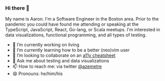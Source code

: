 ### Hi there 👋

My name is Aaron. I'm a Software Engineer in the Boston area. Prior to the pandemic you could have found me attending or speaking at the TypeScript, JavaScript, React, Go-lang, or Scala meetups. I'm interested in data visualizations, functional programming, and all types of testing.

- 🔭 I’m currently working on living
- 🌱 I’m currently learning how to be a better (neo)vim user
- 👯 I’m looking to collaborate on an [a11y cheatsheet](https://github.com/azemetre/web-a11y-cheatsheet)
- 💬 Ask me about testing and data visualizations
- 📫 How to reach me: via twitter [@azemetre](https://twitter.com/azemetre)
- 😄 Pronouns: he/him/his
